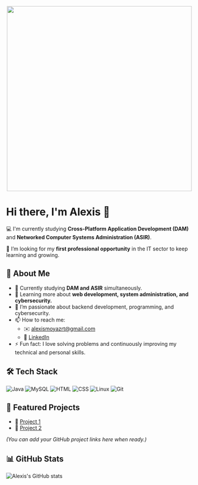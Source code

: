 <div align="center">
  <img src="[https://media.giphy.com/media/qgQUggAC3Pfv687qPC/giphy.gif](https://media0.giphy.com/media/v1.Y2lkPTc5MGI3NjExZnh2eXpucGVraW9idWY0amRzMmYzc3gzcWljbmcybGNrbjk1N3M5ZSZlcD12MV9pbnRlcm5hbF9naWZfYnlfaWQmY3Q9Zw/QpVUMRUJGokfqXyfa1/giphy.gif)" width="500" />
</div>

# Hi there, I'm Alexis 👋

💻 I'm currently studying **Cross-Platform Application Development (DAM)** and **Networked Computer Systems Administration (ASIR)**.

🚀 I’m looking for my **first professional opportunity** in the IT sector to keep learning and growing.

## 🌟 About Me
- 🔭 Currently studying **DAM and ASIR** simultaneously.
- 🌱 Learning more about **web development, system administration, and cybersecurity.**
- 💬 I’m passionate about backend development, programming, and cybersecurity.
- 📫 How to reach me:
  - ✉️ alexismoyazrt@gmail.com
  - 💼 [LinkedIn](https://www.linkedin.com/in/alexis-moya-zárate-635b53284)
- ⚡ Fun fact: I love solving problems and continuously improving my technical and personal skills.

## 🛠️ Tech Stack
![Java](https://img.shields.io/badge/Java-007396?style=for-the-badge&logo=java&logoColor=white)
![MySQL](https://img.shields.io/badge/MySQL-005C84?style=for-the-badge&logo=mysql&logoColor=white)
![HTML](https://img.shields.io/badge/HTML5-E34F26?style=for-the-badge&logo=html5&logoColor=white)
![CSS](https://img.shields.io/badge/CSS3-1572B6?style=for-the-badge&logo=css3&logoColor=white)
![Linux](https://img.shields.io/badge/Linux-FCC624?style=for-the-badge&logo=linux&logoColor=black)
![Git](https://img.shields.io/badge/Git-F05032?style=for-the-badge&logo=git&logoColor=white)

## 📂 Featured Projects
- 🔗 [Project 1](#)
- 🔗 [Project 2](#)

*(You can add your GitHub project links here when ready.)*

## 📊 GitHub Stats
![Alexis's GitHub stats](https://github-readme-stats.vercel.app/api?username=alexismoyazrt&show_icons=true&theme=radical)
